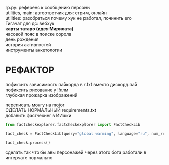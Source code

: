 rp.py: референс к сообщению персоны\
utilities, main: автоответчик для: стрим, онлайн \
utilities:  разобраться почему хук не работал, починить его\
Гигачат для дс: вебхук\
**~~карты та~~та~~ро (идея Мирилата)~~**\
часовой пояс в поиске сорола\
день рождения\
история активностей\
инструменты анкетологии
# РЕФАКТОР
пофиксить зависимость пайкорда в r.txt вместо дискорд.пай\
пофиксить рисование у !!ллм\
глубокая прожарка изображений

переписать монгу на motor\
СДЕЛАТЬ НОРМАЛЬНЫЙ requirements.txt\
добавить фастчекинг в ИИшки
```python
from factcheckexplorer.factcheckexplorer import FactCheckLib

fact_check = FactCheckLib(query="global warming", language="ru", num_results=200)

fact_check.process()
```

сделать так что бы авы персонажей через этого бота работали в интерчате нормально